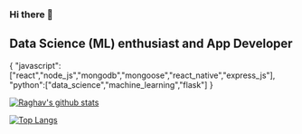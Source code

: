 ### Hi there 👋
## Data Science (ML) enthusiast and App Developer

 {
"javascript":["react","node_js","mongodb","mongoose","react_native","express_js"],
"python":["data_science","machine_learning","flask"]
}

[![Raghav's github stats](https://github-readme-stats.vercel.app/api?username=argahv&count_private=true&show_icons=true&theme=radical)](https://github.com/argahv/github-readme-stats)

[![Top Langs](https://github-readme-stats.vercel.app/api/top-langs/?username=argahvhide=css,html)](https://github.com/anuraghazra/github-readme-stats)
